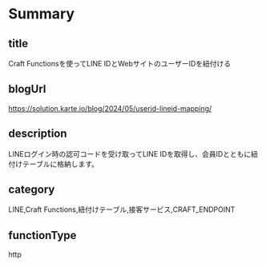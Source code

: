 # Summary

## title

Craft Functionsを使ってLINE IDとWebサイトのユーザーIDを紐付ける

## blogUrl

https://solution.karte.io/blog/2024/05/userid-lineid-mapping/

## description

LINEログイン時の認可コードを受け取ってLINE IDを取得し、会員IDとともに紐付けテーブルに格納します。

## category

LINE,Craft Functions,紐付けテーブル,接客サービス,CRAFT_ENDPOINT

## functionType

http